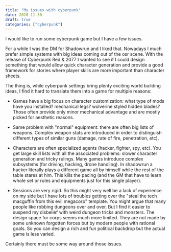 ```yaml
---
title: "My issues with cyberpunk"
date: 2020-11-30
draft: true
categories: ["cyberpunk"]
---
```


I would like to run some cyberpunk game but I have a few issues.

<!-- more -->

For a while I was the DM for Shadowrun and I liked that. Nowadays I much prefer
simple systems with big ideas coming out of the osr scene. With the release of
Cyberpunk Red & 2077 I wanted to see if I could design something that would
allow quick character generation and provide a good framework for stories where
player skills are more important than character sheets.

The thing is, while cyberpunk settings bring plenty exciting world building
ideas, I find it hard to translate them into a game for multiple reasons:

- Games have a big focus on character customization: what type of mods have you
  installed? mechanical legs? wolverine styled hidden blades? Those often
  provide only minor mechanical advantage and are mostly picked for aesthetic
  reasons.

- Same problem with "normal" equipment: there are often big lists of weapons.
  Complex weapon stats are introduced in order to distinguish different types of
  similar guns (damage, rate of fire, penetration, etc).

- Characters are often specialized agents (hacker, fighter, spy, etc). You get
  large skill lists with all the associated problems: slower character
  generation and tricky rulings. Many games introduce complex subsystems (for
  driving, hacking, drone handling). In shadowrun a hacker literally plays a
  different game all by himself while the rest of the table stares at him. This
  kills the pacing (and the GM that have to learn whole set or rules and
  equipments just for this single player).

- Sessions are very rigid. So this might very well be a lack of experience on my
  side but I have lots of troubles getting over the "steal the tech macguffin
  from this evil megacorp" template. You might argue that many people like
  robbing dungeons over and over. But I find it easier to suspend my disbelief
  with weird dungeon tricks and monsters. The design space for corps seems much
  more limited. They are not made by some unknown forgotten forces but by modern
  people with rational goals. So you can design a rich and fun political
  backdrop but the actual game is less varied.

Certainly there must be some way around those issues.
